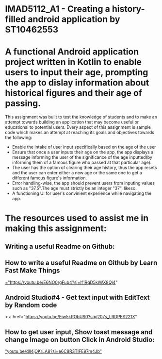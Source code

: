 # IMAD5112_A1 - Creating a history-filled android application by ST10462553

# A functional Android application project written in Kotlin to enable users to input their age, prompting the app to  dislay information about historical figures and their age of passing.

This assignment was built to test the knowledge of students and to make an attempt towards building an application that may become useful or educational to potential users. Every aspect of this assignment is sample code which makes an attempt at reaching its goals and objectives towards the following:
* Enable the intake of user input specifically based on the age of the user
* Ensure that once a user inputs their age on the app, the app displays a message informing the user of the significance of the age inputted(by informing them of a famous figure who passed at that particular age).
* The user has the option of clearing their age history, thus the app resets and the user can enter either a new age or the same one to get a different famous figure's information.
* Error handling-wise, the app should prevent users from inputing values such as "37.5".The age must strictly be an integer "37", likeso.
* A functioning UI for user's convinient experience while navigating the app.

 # The resources used to assist me in making this assignment:
 ## Writing a useful Readme on Github:
 ## How to write a useful Readme on Github by Learn Fast Make Things
 <a href>="https://youtu.be/E6NO0rgFub4?si=If1RqD5klWX8Qj4"
</a>

## Android Studio#4 - Get text input with EditText by Random code
< a href>"https://youtu.be/Eiw5kRObUS0?si=j207s_LRDPES221X"
</a>

## How to get user input, Show toast message and change Image on button Click in Android Studio:
<a href>"youtu.be/dll4jOKrLA8?si=e6C8R3TIFE97m4Jb"
</a> 

